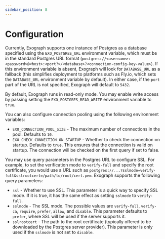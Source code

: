 ```yaml
---
sidebar_position: 8
---
```


# Configuration

Currently, Exograph supports one instance of Postgres as a database specified using the `EXO_POSTGRES_URL` environment variable, which must be in the standard Postgres URL format (`postgres://<username>:<password>@<host>:<port?>/<database>?<connection-config-key-value>`). If this environment variable is absent, Exograph will look for `DATABASE_URL` as a fallback (this simplifies deployment to platforms such as Fly.io, which sets the `DATABASE_URL` environment variable by default). In either case, if the `port` part of the URL is not specified, Exograph will default to `5432`.

By default, Exograph runs in read-only mode. You may enable write access by passing setting the `EXO_POSTGRES_READ_WRITE` environment variable to `true`.

You can also configure connection pooling using the following environment variables:

- `EXO_CONNECTION_POOL_SIZE` - The maximum number of connections in the pool. Defaults to `10`.
- `EXO_CHECK_CONNECTION_ON_STARTUP` - Whether to check the connection on startup. Defaults to `true`. This ensures that the connection is valid on startup. The connection will be checked on the first query if set to false.

You may use query parameters in the Postgres URL to configure SSL. For example, to set the verification mode to `verify-full` and specify the root certificate, you would use a URL such as `postgres://...?sslmode=verify-full&sslrootcert=/path/to/root/cert.pem`. Exograph supports the following query parameters:

- `ssl` - Whether to use SSL. This parameter is a quick way to specify SSL mode. If it is true, it has the same effect as setting `sslmode` to `verify-full`.
- `sslmode` - The SSL mode. The possible values are `verify-full`, `verify-ca`, `require`, `prefer`, `allow`, and `disable`. This parameter defaults to `prefer`, where SSL will be used if the server supports it.
- `sslrootcert` - The path to the root certificate (typically offered to be downloaded by the Postgres server provider). This parameter is only used if the `sslmode` is not set to `disable`.
